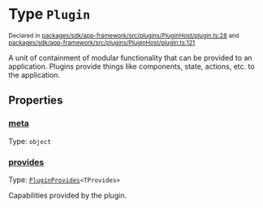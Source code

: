 # Type `Plugin`
<sub>Declared in [packages/sdk/app-framework/src/plugins/PluginHost/plugin.ts:28](https://github.com/dxos/dxos/blob/88f322397/packages/sdk/app-framework/src/plugins/PluginHost/plugin.ts#L28) and [packages/sdk/app-framework/src/plugins/PluginHost/plugin.ts:121](https://github.com/dxos/dxos/blob/88f322397/packages/sdk/app-framework/src/plugins/PluginHost/plugin.ts#L121)</sub>


A unit of containment of modular functionality that can be provided to an application.
Plugins provide things like components, state, actions, etc. to the application.

## Properties
### [meta](https://github.com/dxos/dxos/blob/88f322397/packages/sdk/app-framework/src/plugins/PluginHost/plugin.ts#L29)
Type: <code>object</code>




### [provides](https://github.com/dxos/dxos/blob/88f322397/packages/sdk/app-framework/src/plugins/PluginHost/plugin.ts#L82)
Type: <code>[PluginProvides](/api/@dxos/app-framework/types/PluginProvides)&lt;TProvides&gt;</code>

Capabilities provided by the plugin.



